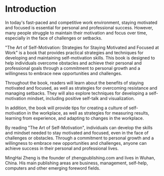 # Introduction

In today's fast-paced and competitive work environment, staying motivated and focused is essential for personal and professional success. However, many people struggle to maintain their motivation and focus over time, especially in the face of challenges or setbacks.

"The Art of Self-Motivation: Strategies for Staying Motivated and Focused at Work" is a book that provides practical strategies and techniques for developing and maintaining self-motivation skills. This book is designed to help individuals overcome obstacles and achieve their personal and professional goals through a commitment to personal growth and a willingness to embrace new opportunities and challenges.

Throughout the book, readers will learn about the benefits of staying motivated and focused, as well as strategies for overcoming resistance and managing setbacks. They will also explore techniques for developing a self-motivation mindset, including positive self-talk and visualization.

In addition, the book will provide tips for creating a culture of self-motivation in the workplace, as well as strategies for measuring results, learning from experience, and adapting to changes in the workplace.

By reading "The Art of Self-Motivation", individuals can develop the skills and mindset needed to stay motivated and focused, even in the face of challenges or obstacles. Through a commitment to personal growth and a willingness to embrace new opportunities and challenges, anyone can achieve success in their personal and professional lives.


MingHai Zheng is the founder of zhengpublishing.com and lives in Wuhan, China. His main publishing areas are business, management, self-help, computers and other emerging foreword fields.
